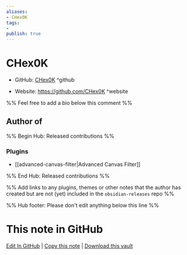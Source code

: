 ```yaml
---
aliases:
- CHex0K
tags:
- 
publish: true
---
```


# CHex0K

- GitHub: [CHex0K](https://github.com/CHex0K/) ^github
<!-- - Discord: `@` ^discord-->
- Website: <https://github.com/CHex0K> ^website
<!-- - [[Publish sites|Publish site]]: <https://> ^publish-->

%% Feel free to add a bio below this comment %%


## Author of

%% Begin Hub: Released contributions %%
### Plugins
- [[advanced-canvas-filter|Advanced Сanvas Filter]]

%% End Hub: Released contributions %%

%% Add links to any plugins, themes or other notes that the author has created but are not (yet) included in the `obsidian-releases` repo %%

<!--
### Unlisted plugins
-->

<!--
### Others
-->

<!--
## Sponsor this author
-->

<!-- - [[GitHub sponsors]]: [Sponsor @CHex0K on GitHub Sponsors](https://github.com/sponsors/CHex0K) ^github-sponsor-->
<!-- - [[Buy me a coffee]]: <https://> ^buy-me-a-coffee-->
<!-- - [[PayPal]]: <https://> ^paypal-->
<!-- - [[Patreon]]: <https://> ^patreon-->

<!--
## Follow this author
-->

<!-- - [[YouTube Channels|On YouTube]]: <https://> ^youtube-->
<!-- - Twitter: <https://> ^twitter-->
<!-- - ... -->

%% Hub footer: Please don't edit anything below this line %%

# This note in GitHub

<span class="git-footer">[Edit In GitHub](https://github.dev/obsidian-community/obsidian-hub/blob/main/01%20-%20Community/People/CHex0K.md "git-hub-edit-note") | [Copy this note](https://raw.githubusercontent.com/obsidian-community/obsidian-hub/main/01%20-%20Community/People/CHex0K.md "git-hub-copy-note") | [Download this vault](https://github.com/obsidian-community/obsidian-hub/archive/refs/heads/main.zip "git-hub-download-vault") </span>
